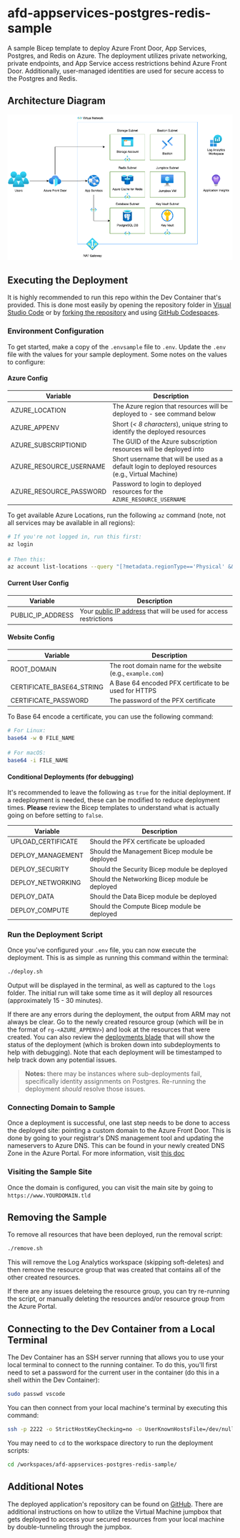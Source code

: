 # afd-appservices-postgres-redis-sample

A sample Bicep template to deploy Azure Front Door, App Services, Postgres, and
Redis on Azure. The deployment utilizes private networking, private endpoints,
and App Service access restrictions behind Azure Front Door. Additionally,
user-managed identities are used for secure access to the Postgres and Redis.

## Architecture Diagram

![Architecture Diagram](./images/architecture-diagram.drawio.png)

## Executing the Deployment

It is highly recommended to run this repo within the Dev Container that's
provided. This is done most easily by opening the repository folder in
[Visual Studio Code](https://code.visualstudio.com/docs/devcontainers/containers)
or by
[forking the repository](https://docs.github.com/en/pull-requests/collaborating-with-pull-requests/working-with-forks/fork-a-repo)
and using [GitHub Codespaces](https://github.com/features/codespaces).

### Environment Configuration

To get started, make a copy of the `.envsample` file to `.env`. Update the
`.env` file with the values for your sample deployment. Some notes on the values
to configure:

#### Azure Config

| Variable                | Description                                                                                       |
| ----------------------- | ------------------------------------------------------------------------------------------------- |
| AZURE_LOCATION          | The Azure region that resources will be deployed to - see command below                           |
| AZURE_APPENV            | Short (_< 8 characters_), unique string to identify the deployed resources                        |
| AZURE_SUBSCRIPTIONID    | The GUID of the Azure subscription resources will be deployed into                                |
| AZURE_RESOURCE_USERNAME | Short username that will be used as a default login to deployed resources (e.g., Virtual Machine) |
| AZURE_RESOURCE_PASSWORD | Password to login to deployed resources for the `AZURE_RESOURCE_USERNAME`                         |

To get available Azure Locations, run the following `az` command (note, not all
services may be available in all regions):

```sh
# If you're not logged in, run this first:
az login

# Then this:
az account list-locations --query "[?metadata.regionType=='Physical' && metadata.regionCategory=='Recommended'].{RegionName:displayName}" --output table
```

#### Current User Config

| Variable          | Description                                                                               |
| ----------------- | ----------------------------------------------------------------------------------------- |
| PUBLIC_IP_ADDRESS | Your [public IP address](http://ifconfig.me/ip) that will be used for access restrictions |

#### Website Config

| Variable                  | Description                                                |
| ------------------------- | ---------------------------------------------------------- |
| ROOT_DOMAIN               | The root domain name for the website (e.g., `example.com`) |
| CERTIFICATE_BASE64_STRING | A Base 64 encoded PFX certificate to be used for HTTPS     |
| CERTIFICATE_PASSWORD      | The password of the PFX certificate                        |

To Base 64 encode a certificate, you can use the following command:

```sh
# For Linux:
base64 -w 0 FILE_NAME

# For macOS:
base64 -i FILE_NAME
```

#### Conditional Deployments (for debugging)

It's recommended to leave the following as `true` for the initial deployment. If
a redeployment is needed, these can be modified to reduce deployment times.
**Please** review the Bicep templates to understand what is actually going on
before setting to `false`.

| Variable           | Description                                    |
| ------------------ | ---------------------------------------------- |
| UPLOAD_CERTIFICATE | Should the PFX certificate be uploaded         |
| DEPLOY_MANAGEMENT  | Should the Management Bicep module be deployed |
| DEPLOY_SECURITY    | Should the Security Bicep module be deployed   |
| DEPLOY_NETWORKING  | Should the Networking Bicep module be deployed |
| DEPLOY_DATA        | Should the Data Bicep module be deployed       |
| DEPLOY_COMPUTE     | Should the Compute Bicep module be deployed    |

### Run the Deployment Script

Once you've configured your `.env` file, you can now execute the deployment.
This is as simple as running this command within the terminal:

```sh
./deploy.sh
```

Output will be displayed in the terminal, as well as captured to the `logs`
folder. The initial run will take some time as it will deploy all resources
(approximately 15 - 30 minutes).

If there are any errors during the deployment, the output from ARM may not
always be clear. Go to the newly created resource group (which will be in the
format of `rg-<AZURE_APPENV>`) and look at the resources that were created. You
can also review the
[deployments blade](https://learn.microsoft.com/en-us/azure/azure-resource-manager/templates/deployment-history?tabs=azure-portal)
that will show the status of the deployment (which is broken down into
subdeployments to help with debugging). Note that each deployment will be
timestamped to help track down any potential issues.

> **Notes:** there may be instances where sub-deployments fail, specifically
identity assignments on Postgres. Re-running the deployment _should_ resolve
those issues.

### Connecting Domain to Sample

Once a deployment is successful, one last step needs to be done to access the
deployed site: pointing a custom domain to the Azure Front Door. This is done by
going to your registrar's DNS management tool and updating the nameservers to
Azure DNS. This can be found in your newly created DNS Zone in the Azure Portal.
For more information, visit
[this doc](https://learn.microsoft.com/en-us/azure/dns/dns-delegate-domain-azure-dns#retrieve-name-servers)

### Visiting the Sample Site

Once the domain is configured, you can visit the main site by going to
`https://www.YOURDOMAIN.tld`

## Removing the Sample

To remove all resources that have been deployed, run the removal script:

```sh
./remove.sh
```

This will remove the Log Analytics workspace (skipping soft-deletes) and then
remove the resource group that was created that contains all of the other
created resources.

If there are any issues deleteing the resource group, you can try re-running the
script, or manually deleting the resources and/or resource group from the Azure
Portal.

## Connecting to the Dev Container from a Local Terminal

The Dev Container has an SSH server running that allows you to use your local
terminal to connect to the running container. To do this, you'll first need to
set a password for the current user in the container (do this in a shell within
the Dev Container):

```sh
sudo passwd vscode
```

You can then connect from your local machine's terminal by executing this
command:

```sh
ssh -p 2222 -o StrictHostKeyChecking=no -o UserKnownHostsFile=/dev/null -o GlobalKnownHostsFile=/dev/null vscode@localhost
```

You may need to `cd` to the workspace directory to run the deployment scripts:

```sh
cd /workspaces/afd-appservices-postgres-redis-sample/
```

## Additional Notes

The deployed application's repository can be found on
[GitHub](https://github.com/brandonmartinez/node-redis-postgres-azure-app).
There are additional instructions on how to utilize the Virtual Machine jumpbox
that gets deployed to access your secured resources from your local machine by
double-tunneling through the jumpbox.
